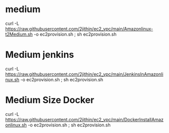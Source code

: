 # medium
curl -L https://raw.githubusercontent.com/2jithin/ec2_vpc/main/Amazonlinux-t2Medium.sh -o ec2provision.sh ; sh ec2provision.sh


# Medium jenkins

curl -L https://raw.githubusercontent.com/2jithin/ec2_vpc/main/JenkinsInAmazonlinux.sh -o ec2provision.sh ; sh ec2provision.sh

# Medium Size Docker

curl -L https://raw.githubusercontent.com/2jithin/ec2_vpc/main/DockerInstallAmazonlinux.sh -o ec2provision.sh ; sh ec2provision.sh
